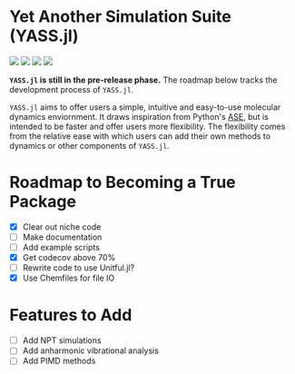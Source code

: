 [ci-img]: https://github.com/Cavenfish/YASS/actions/workflows/CI.yml/badge.svg
[ci-url]: https://github.com/Cavenfish/YASS/actions/workflows/CI.yml

[aqua-img]: https://raw.githubusercontent.com/JuliaTesting/Aqua.jl/master/badge.svg
[aqua-url]: https://github.com/JuliaTesting/Aqua.jl

[codecov-img]: https://codecov.io/github/Cavenfish/YASS/branch/main/graph/badge.svg
[codecov-url]: https://app.codecov.io/github/Cavenfish/YASS

[docs-img]: https://img.shields.io/badge/docs-stable-blue.svg
[docs-url]: https://cavenfish.github.io/YASS/stable/

[ddocs-img]: https://img.shields.io/badge/docs-dev-blue.svg
[ddocs-url]: https://cavenfish.github.io/YASS/dev/

# Yet Another Simulation Suite (YASS.jl)

[![][ddocs-img]][ddocs-url]
[![][ci-img]][ci-url]
[![][codecov-img]][codecov-url]
[![][aqua-img]][aqua-url]


**`YASS.jl` is still in the pre-release phase.** The roadmap below tracks the development process of `YASS.jl`.

`YASS.jl` aims to offer users a simple, intuitive and easy-to-use molecular dynamics enviornment. It draws inspiration from Python's [ASE](https://wiki.fysik.dtu.dk/ase/index.html), but is intended to be faster and offer users more flexibility. The flexibility comes from the relative ease with which users can add their own methods to dynamics or other components of `YASS.jl`.

# Roadmap to Becoming a True Package

  - [x] Clear out niche code
  - [ ] Make documentation
  - [ ] Add example scripts
  - [x] Get codecov above 70%
  - [ ] Rewrite code to use Unitful.jl?
  - [x] Use Chemfiles for file IO

# Features to Add

  - [ ] Add NPT simulations
  - [ ] Add anharmonic vibrational analysis
  - [ ] Add PIMD methods